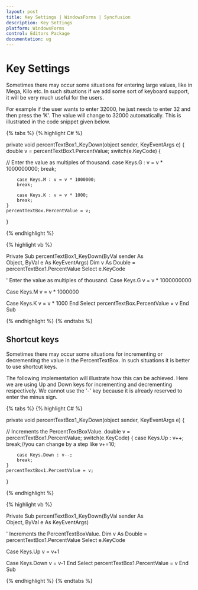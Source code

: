 ```yaml
---
layout: post
title: Key Settings | WindowsForms | Syncfusion
description: Key Settings
platform: WindowsForms
control: Editors Package
documentation: ug
---
```


# Key Settings

Sometimes there may occur some situations for entering large values, like in Mega, Kilo etc. In such situations if we add some sort of keyboard support, it will be very much useful for the users.

For example if the user wants to enter 32000, he just needs to enter 32 and then press the 'K'. The value will change to 32000 automatically. This is illustrated in the code snippet given below.

{% tabs %}
{% highlight C# %}

private void percentTextBox1_KeyDown(object sender, KeyEventArgs e)
{
    double v = percentTextBox1.PercentValue;
    switch(e.KeyCode)
    {

// Enter the value as multiples of thousand.
        case Keys.G : v = v * 1000000000;
        break;
        
        case Keys.M : v = v * 1000000;
        break;
        
        case Keys.K : v = v * 1000;
        break;
    }   
    percentTextBox.PercentValue = v;
}

{% endhighlight %}

{% highlight vb %}

Private Sub percentTextBox1_KeyDown(ByVal sender As Object, ByVal e As KeyEventArgs)
Dim v As Double = percentTextBox1.PercentValue
Select e.KeyCode

' Enter the value as multiples of thousand.
Case Keys.G
v = v * 1000000000

Case Keys.M
v = v * 1000000

Case Keys.K
v = v * 1000
End Select
percentTextBox.PercentValue = v
End Sub

{% endhighlight %}
{% endtabs %}

## Shortcut keys

Sometimes there may occur some situations for incrementing or decrementing the value in the PercentTextBox. In such situations it is better to use shortcut keys.

The following implementation will illustrate how this can be achieved. Here we are using Up and Down keys for incrementing and decrementing respectively. We cannot use the '-' key because it is already reserved to enter the minus sign.

{% tabs %}
{% highlight C# %}

private void percentTextBox1_KeyDown(object sender, KeyEventArgs e)
{

// Increments the PercentTextBoxValue.
    double v = percentTextBox1.PercentValue;
    switch(e.KeyCode)
    {
        case Keys.Up : v++;
        break;//you can change by a step like v+=10;
    
        case Keys.Down : v--;
        break;
    }
    percentTextBox1.PercentValue = v;
}

{% endhighlight %}

{% highlight vb %}

Private Sub percentTextBox1_KeyDown(ByVal sender As Object, ByVal e As KeyEventArgs)

' Increments the PercentTextBoxValue.
Dim v As Double = percentTextBox1.PercentValue
Select e.KeyCode

Case Keys.Up
v = v+1

Case Keys.Down
v = v-1
End Select
percentTextBox1.PercentValue = v
End Sub

{% endhighlight %}
{% endtabs %}
